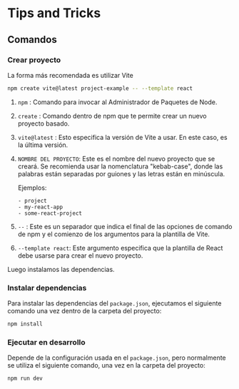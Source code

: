 # Tips and Tricks

## Comandos

### Crear proyecto

La forma más recomendada es utilizar Vite

```bash
npm create vite@latest project-example -- --template react
```

1.  `npm` : Comando para invocar al Administrador de Paquetes de Node.

2.  `create` : Comando dentro de npm que te permite crear un nuevo proyecto basado.

3.  `vite@latest` : Esto especifica la versión de Vite a usar. En este caso, es la última versión.

4.  `NOMBRE DEL PROYECTO`: Este es el nombre del nuevo proyecto que se creará.
    Se recomienda usar la nomenclatura "kebab-case", donde las palabras están separadas por
    guiones y las letras están en minúscula.

    Ejemplos:

        - project
        - my-react-app
        - some-react-project

5.  `--` : Este es un separador que indica el final de las opciones de comando de npm y el comienzo de los argumentos para la plantilla de Vite.

6.  `--template react`: Este argumento especifica que la plantilla de React debe usarse para crear el nuevo proyecto.

Luego instalamos las dependencias.

### Instalar dependencias

Para instalar las dependencias del `package.json`, ejecutamos el siguiente comando una vez dentro de
la carpeta del proyecto:

```bash
npm install
```

### Ejecutar en desarrollo

Depende de la configuración usada en el `package.json`, pero normalmente se utiliza el siguiente comando, una vez en la carpeta del proyecto:

```bash
npm run dev
```

